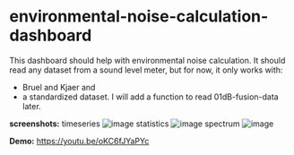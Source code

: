 # environmental-noise-calculation-dashboard
This dashboard should help with environmental noise calculation. 
It should read any dataset from a sound level meter, but for now, it only works with:
- Bruel and Kjaer and
- a standardized dataset.
I will add a function to read 01dB-fusion-data later.

**screenshots:**
timeseries
![image](https://github.com/ChironeX1976/environmental-noise-calculation-dashboard/assets/55454779/b48e7da9-469f-415c-beb9-4dc23e0ac999)
statistics
![image](https://github.com/ChironeX1976/environmental-noise-calculation-dashboard/assets/55454779/55180bff-d675-4c34-acc7-699be382c4be)
spectrum
![image](https://github.com/ChironeX1976/environmental-noise-calculation-dashboard/assets/55454779/5fb76b62-077f-407e-a3c0-fe69db802b29)

**Demo:** 
https://youtu.be/oKC6fJYaPYc
